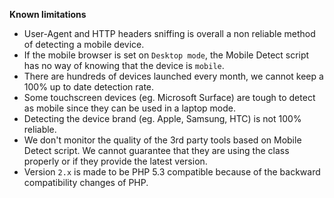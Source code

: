 **Known limitations**

* User-Agent and HTTP headers sniffing is overall a non reliable method of detecting a mobile device.
* If the mobile browser is set on `Desktop mode`, the Mobile Detect script has no way of knowing that the device is `mobile`.
* There are hundreds of devices launched every month, we cannot keep a 100% up to date detection rate.
* Some touchscreen devices (eg. Microsoft Surface) are tough to detect as mobile since they can be used in a laptop mode.
* Detecting the device brand (eg. Apple, Samsung, HTC) is not 100% reliable.
* We don't monitor the quality of the 3rd party tools based on Mobile Detect script. We cannot guarantee that they are using 
the class properly or if they provide the latest version.
* Version `2.x` is made to be PHP 5.3 compatible because of the backward compatibility changes of PHP.
